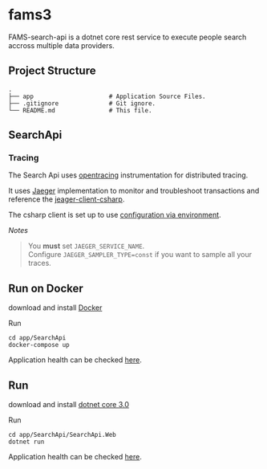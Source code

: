 # fams3

FAMS-search-api is a dotnet core rest service to execute people search accross multiple data providers.

## Project Structure

    .
    ├── app                     # Application Source Files.
    ├── .gitignore              # Git ignore.
    └── README.md               # This file.

## SearchApi

### Tracing

The Search Api uses [opentracing](https://opentracing.io/) instrumentation for distributed tracing.

It uses [Jaeger](https://www.jaegertracing.io/) implementation to monitor and troubleshoot transactions and reference the [jeager-client-csharp](https://github.com/jaegertracing/jaeger-client-csharp).

The csharp client is set up to use [configuration via environment](https://github.com/jaegertracing/jaeger-client-csharp#configuration-via-environment).

*Notes*

> You **must** set `JAEGER_SERVICE_NAME`.  
> Configure `JAEGER_SAMPLER_TYPE=const` if you want to sample all your traces.

## Run on Docker

download and install [Docker](https://www.docker.com)

Run

```shell
cd app/SearchApi
docker-compose up
```

Application health can be checked [here](http://localhost:5050/health).

## Run

download and install [dotnet core 3.0](https://dotnet.microsoft.com/download/dotnet-core/3.0)

Run

```shell
cd app/SearchApi/SearchApi.Web
dotnet run
```

Application health can be checked [here](http://localhost:5000/health).
